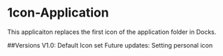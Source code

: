 # 1con-Application
 This applicaiton replaces the first icon of the application folder in Docks. 
 
 ##Versions
 V1.0: Default Icon set
 Future updates: Setting personal icon

